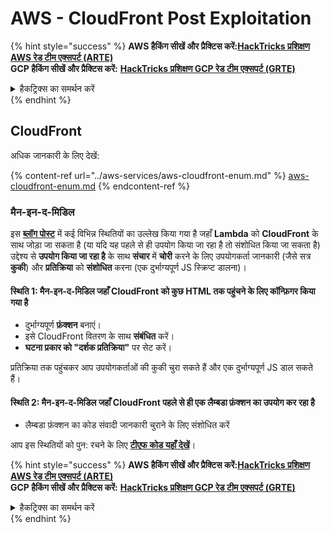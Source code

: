 # AWS - CloudFront Post Exploitation

{% hint style="success" %}
**AWS हैकिंग सीखें और प्रैक्टिस करें:**<img src="/.gitbook/assets/image.png" alt="" data-size="line">[**HackTricks प्रशिक्षण AWS रेड टीम एक्सपर्ट (ARTE)**](https://training.hacktricks.xyz/courses/arte)<img src="/.gitbook/assets/image.png" alt="" data-size="line">\
**GCP हैकिंग सीखें और प्रैक्टिस करें:** <img src="/.gitbook/assets/image (2).png" alt="" data-size="line">[**HackTricks प्रशिक्षण GCP रेड टीम एक्सपर्ट (GRTE)**<img src="/.gitbook/assets/image (2).png" alt="" data-size="line">](https://training.hacktricks.xyz/courses/grte)

<details>

<summary>हैकट्रिक्स का समर्थन करें</summary>

* [**सदस्यता योजनाएं**](https://github.com/sponsors/carlospolop) की जाँच करें!
* **शामिल हों** 💬 [**डिस्कॉर्ड समूह**](https://discord.gg/hRep4RUj7f) या [**टेलीग्राम समूह**](https://t.me/peass) या हमें **ट्विटर** 🐦 [**@hacktricks\_live**](https://twitter.com/hacktricks\_live)** पर **फॉलो** करें।
* **हैकिंग ट्रिक्स साझा करें, PRs सबमिट करके** [**HackTricks**](https://github.com/carlospolop/hacktricks) और [**HackTricks Cloud**](https://github.com/carlospolop/hacktricks-cloud) github रिपॉसिटरी में।

</details>
{% endhint %}

## CloudFront

अधिक जानकारी के लिए देखें:

{% content-ref url="../aws-services/aws-cloudfront-enum.md" %}
[aws-cloudfront-enum.md](../aws-services/aws-cloudfront-enum.md)
{% endcontent-ref %}

### मैन-इन-द-मिडिल

इस [**ब्लॉग पोस्ट**](https://medium.com/@adan.alvarez/how-attackers-can-misuse-aws-cloudfront-access-to-make-it-rain-cookies-acf9ce87541c) में कई विभिन्न स्थितियों का उल्लेख किया गया है जहाँ **Lambda** को **CloudFront** के साथ जोड़ा जा सकता है (या यदि यह पहले से ही उपयोग किया जा रहा है तो संशोधित किया जा सकता है) उद्देश्य से **उपयोग किया जा रहा है** के साथ **संचार** में **चोरी** करने के लिए उपयोगकर्ता जानकारी (जैसे सत्र **कुकी**) और **प्रतिक्रिया** को **संशोधित** करना (एक दुर्भाग्यपूर्ण JS स्क्रिप्ट डालना)।

#### स्थिति 1: मैन-इन-द-मिडिल जहाँ CloudFront को कुछ HTML तक पहुंचने के लिए कॉन्फ़िगर किया गया है

* दुर्भाग्यपूर्ण **फ़ंक्शन** बनाएं।
* इसे CloudFront वितरण के साथ **संबंधित** करें।
* **घटना प्रकार को "दर्शक प्रतिक्रिया"** पर सेट करें।

प्रतिक्रिया तक पहुंचकर आप उपयोगकर्ताओं की कुकी चुरा सकते हैं और एक दुर्भाग्यपूर्ण JS डाल सकते हैं।

#### स्थिति 2: मैन-इन-द-मिडिल जहाँ CloudFront पहले से ही एक लैम्बडा फ़ंक्शन का उपयोग कर रहा है

* लैम्बडा फ़ंक्शन का कोड संवादी जानकारी चुराने के लिए संशोधित करें

आप इस स्थितियों को पुन: रचने के लिए [**टीएफ कोड यहाँ देखें**](https://github.com/adanalvarez/AWS-Attack-Scenarios/tree/main)।

{% hint style="success" %}
**AWS हैकिंग सीखें और प्रैक्टिस करें:**<img src="/.gitbook/assets/image.png" alt="" data-size="line">[**HackTricks प्रशिक्षण AWS रेड टीम एक्सपर्ट (ARTE)**](https://training.hacktricks.xyz/courses/arte)<img src="/.gitbook/assets/image.png" alt="" data-size="line">\
**GCP हैकिंग सीखें और प्रैक्टिस करें:** <img src="/.gitbook/assets/image (2).png" alt="" data-size="line">[**HackTricks प्रशिक्षण GCP रेड टीम एक्सपर्ट (GRTE)**<img src="/.gitbook/assets/image (2).png" alt="" data-size="line">](https://training.hacktricks.xyz/courses/grte)

<details>

<summary>हैकट्रिक्स का समर्थन करें</summary>

* [**सदस्यता योजनाएं**](https://github.com/sponsors/carlospolop) की जाँच करें!
* **शामिल हों** 💬 [**डिस्कॉर्ड समूह**](https://discord.gg/hRep4RUj7f) या [**टेलीग्राम समूह**](https://t.me/peass) या हमें **ट्विटर** 🐦 [**@hacktricks\_live**](https://twitter.com/hacktricks\_live)** पर **फॉलो** करें।
* **हैकिंग ट्रिक्स साझा करें, PRs सबमिट करके** [**HackTricks**](https://github.com/carlospolop/hacktricks) और [**HackTricks Cloud**](https://github.com/carlospolop/hacktricks-cloud) github रिपॉसिटरी में।

</details>
{% endhint %}
